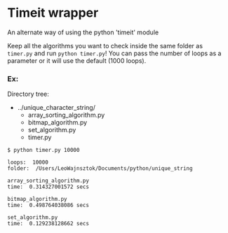 # Timeit wrapper
An alternate way of using the python 'timeit' module

Keep all the algorithms you want to check inside the same folder as `timer.py` and run `python timer.py`!
You can pass the number of loops as a parameter or it will use the default (1000 loops).

### Ex:

Directory tree: <br>
  - ../unique_character_string/ <br>
    - array_sorting_algorithm.py <br>
    - bitmap_algorithm.py <br>
    - set_algorithm.py <br>
    - timer.py

`$ python timer.py 10000`

```
loops:  10000
folder:  /Users/LeoWajnsztok/Documents/python/unique_string

array_sorting_algorithm.py
time:  0.314327001572 secs

bitmap_algorithm.py
time:  0.498764038086 secs

set_algorithm.py
time:  0.129238128662 secs
```
